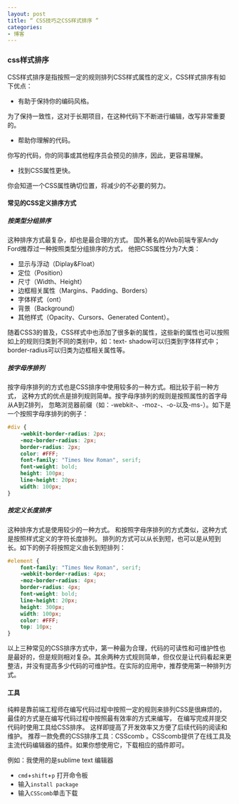 ```yaml
---
layout: post
title: “ CSS技巧之CSS样式排序 ”
categories:
- 博客
---
```


### css样式排序

CSS样式排序是指按照一定的规则排列CSS样式属性的定义，CSS样式排序有如下优点：

+ 有助于保持你的编码风格。

为了保持一致性，这对于长期项目，在这种代码下不断进行编辑，改写非常重要的。

+ 帮助你理解的代码。

你写的代码，你的同事或其他程序员会预见的排序，因此，更容易理解。

+ 找到CSS属性更快。

你会知道一个CSS属性确切位置，将减少的不必要的努力。

#### 常见的CSS定义排序方式

##### 按类型分组排序

这种排序方式最复杂，却也是最合理的方式。
国外著名的Web前端专家Andy Ford推荐过一种按照类型分组排序的方式，
他把CSS属性分为7大类：

+ 显示与浮动（Diplay&Float）
+ 定位（Position）
+ 尺寸（Width、Height）
+ 边框相关属性（Margins、Padding、Borders）
+ 字体样式（ont）
+ 背景（Background）
+ 其他样式（Opacity、Cursors、Generated Content）。

随着CSS3的普及，CSS样式中也添加了很多新的属性，这些新的属性也可以按照如上的规则归类到不同的类别中，如：text- shadow可以归类到字体样式中；border-radius可以归类为边框相关属性等。

##### 按字母序排列

按字母序排列的方式也是CSS排序中使用较多的一种方式。相比较于前一种方式，
这种方式的优点是排列规则简单。按字母序排列的规则是按照属性的首字母从A到Z排列，
忽略浏览器前缀（如：-webkit-、-moz-、-o-以及-ms-）。如下是一个按照字母序排列的例子：

```css
#div {
    -webkit-border-radius: 2px;
    -moz-border-radius: 2px;
    border-radius: 2px;
    color: #FFF;  
    font-family: "Times New Roman", serif;  
    font-weight: bold;  
    height: 100px;  
    line-height: 20px;  
    width: 100px;  
}
```
##### 按定义长度排序
这种排序方式是使用较少的一种方式。
和按照字母序排列的方式类似，这种方式是按照样式定义的字符长度排列。
排列的方式可以从长到短，也可以是从短到长。如下的例子将按照定义由长到短排列：

```css
#element {
    font-family: "Times New Roman", serif;  
    -webkit-border-radius: 4px;
    -moz-border-radius: 4px;
    border-radius: 4px;
    font-weight: bold;  
    line-height: 20px;  
    height: 300px;  
    width: 100px;  
    color: #FFF;  
    top: 10px;  
}
```

以上三种常见的CSS排序方式中，第一种最为合理，代码的可读性和可维护性也是最好的，但是规则相对复杂。其余两种方式规则简单，但仅仅是让代码看起来更整洁，并没有提高多少代码的可维护性。在实际的应用中，推荐使用第一种排列方式。

#### 工具
纯粹是靠前端工程师在编写代码过程中按照一定的规则来排列CSS是很麻烦的，
最佳的方式是在编写代码过程中按照最有效率的方式来编写，
在编写完成并提交代码时使用工具给CSS排序。
这样即提高了开发效率又方便了后续代码的阅读和维护。
推荐一款免费的CSS排序工具：CSScomb 。CSScomb提供了在线工具及主流代码编辑器的插件。如果你想使用它，下载相应的插件即可。

例如：我使用的是sublime text 编辑器

+ `cmd`+`shift`+`p` 打开命令板
+ 输入`install package`
+ 输入`CSScomb`单击下载
